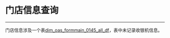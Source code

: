 # 门店信息查询

---

门店信息涉及一个表[dim_oas_formmain_0145_all_df](/data-dictionary/dim_oas_formmain_0145_all_df.md)，表中未记录收银机信息。